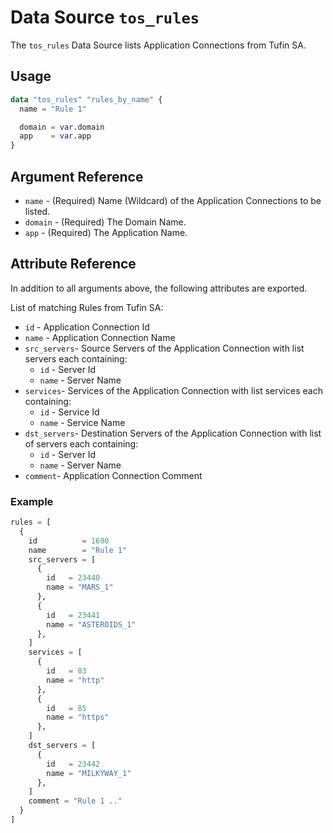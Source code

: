 # Data Source `tos_rules`

The `tos_rules` Data Source lists Application Connections from Tufin SA.

## Usage

```terraform
data "tos_rules" "rules_by_name" {
  name = "Rule 1"

  domain = var.domain
  app    = var.app
}
```

## Argument Reference

* `name` - (Required) Name (Wildcard) of the Application Connections to be listed.
* `domain` - (Required) The Domain Name.
* `app` - (Required) The Application Name.

## Attribute Reference

In addition to all arguments above, the following attributes are exported.

List of matching Rules from Tufin SA:

* `id` - Application Connection Id
* `name` - Application Connection Name
* `src_servers`- Source Servers of the Application Connection with list servers each containing:
    * `id` - Server Id
    * `name` - Server Name
* `services`- Services of the Application Connection with list services each containing:
    * `id` - Service Id
    * `name` - Service Name
* `dst_servers`- Destination Servers of the Application Connection with list of servers each containing:
    * `id` - Server Id
    * `name` - Server Name
* `comment`- Application Connection Comment

### Example

```terraform
rules = [
  {
    id          = 1690
    name        = "Rule 1"
    src_servers = [
      {
        id   = 23440
        name = "MARS_1"
      },
      {
        id   = 23441
        name = "ASTEROIDS_1"
      },
    ]
    services = [
      {
        id   = 83
        name = "http"
      },
      {
        id   = 85
        name = "https"
      },
    ]
    dst_servers = [
      {
        id   = 23442
        name = "MILKYWAY_1"
      },
    ]
    comment = "Rule 1 .."
  }
]
```
